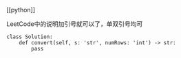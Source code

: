 [[python]] 

LeetCode中的说明加引号就可以了，单双引号均可

```
class Solution:
    def convert(self, s: 'str', numRows: 'int') -> str:
		pass
```